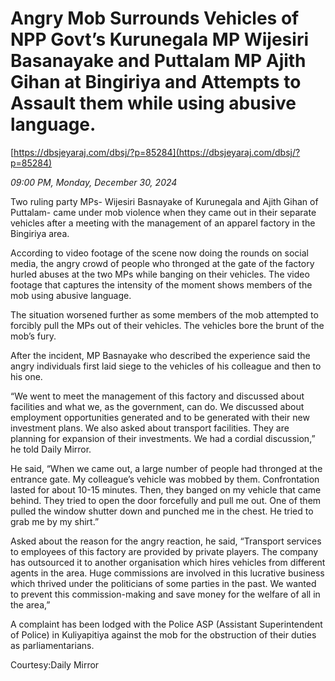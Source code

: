 # Angry Mob   Surrounds Vehicles of NPP Govt’s Kurunegala MP Wijesiri Basanayake and Puttalam MP Ajith Gihan  at Bingiriya and Attempts to Assault them while using abusive language.

[https://dbsjeyaraj.com/dbsj/?p=85284](https://dbsjeyaraj.com/dbsj/?p=85284)

*09:00 PM, Monday, December 30, 2024*

Two ruling party MPs- Wijesiri Basnayake of Kurunegala and Ajith Gihan of Puttalam- came under mob violence when they came out in their separate vehicles after a meeting with the management of an apparel factory in the Bingiriya area.

According to video footage of the scene now doing the rounds on social media, the angry crowd of people who thronged at the gate of the factory hurled abuses at the two MPs while banging on their vehicles. The video footage that captures the intensity of the moment shows members of the mob using abusive language.

The situation worsened further as some members of the mob attempted to forcibly pull the MPs out of their vehicles. The vehicles bore the brunt of the mob’s fury.

After the incident, MP Basnayake who described the experience said the angry individuals first laid siege to the vehicles of his colleague and then to his one.

“We went to meet the management of this factory and discussed about facilities and what we, as the government, can do. We discussed about employment opportunities generated and to be generated with their new investment plans. We also asked about transport facilities. They are planning for expansion of their investments. We had a cordial discussion,” he told Daily Mirror.

He said, “When we came out, a large number of people had thronged at the entrance gate. My colleague’s vehicle was mobbed by them. Confrontation lasted for about 10-15 minutes. Then, they banged on my vehicle that came behind. They tried to open the door forcefully and pull me out. One of them pulled the window shutter down and punched me in the chest. He tried to grab me by my shirt.”

Asked about the reason for the angry reaction, he said, “Transport services to employees of this factory are provided by private players. The company has outsourced it to another organisation which hires vehicles from different agents in the area. Huge commissions are involved in this lucrative business which thrived under the politicians of some parties in the past. We wanted to prevent this commission-making and save money for the welfare of all in the area,”

A complaint has been lodged with the Police ASP (Assistant Superintendent of Police) in Kuliyapitiya against the mob for the obstruction of their duties as parliamentarians.

Courtesy:Daily Mirror

